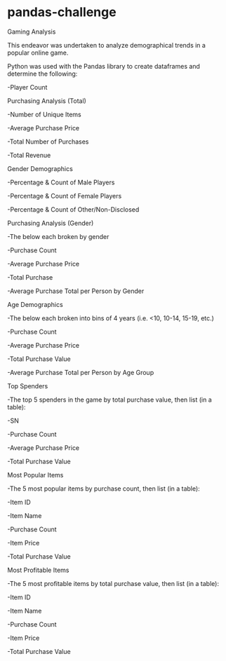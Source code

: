 # pandas-challenge
Gaming Analysis

This endeavor was undertaken to analyze demographical trends in a popular online game.

Python was used with the Pandas library to create dataframes and determine the following:



-Player Count



Purchasing Analysis (Total)

-Number of Unique Items

-Average Purchase Price

-Total Number of Purchases

-Total Revenue



Gender Demographics

-Percentage & Count of Male Players

-Percentage & Count of Female Players

-Percentage & Count of Other/Non-Disclosed



Purchasing Analysis (Gender)

-The below each broken by gender

  -Purchase Count
  
  -Average Purchase Price
  
  -Total Purchase
  
  -Average Purchase Total per Person by Gender



Age Demographics

-The below each broken into bins of 4 years (i.e. <10, 10-14, 15-19, etc.)

  -Purchase Count
  
  -Average Purchase Price
  
  -Total Purchase Value
  
  -Average Purchase Total per Person by Age Group



Top Spenders

-The top 5 spenders in the game by total purchase value, then list (in a table): 

  -SN
  
  -Purchase Count
  
  -Average Purchase Price
  
  -Total Purchase Value
  
  

Most Popular Items

-The 5 most popular items by purchase count, then list (in a table):

  -Item ID
  
  -Item Name
  
  -Purchase Count
  
  -Item Price
  
  -Total Purchase Value
  


Most Profitable Items

-The 5 most profitable items by total purchase value, then list (in a table):

  -Item ID
  
  -Item Name
  
  -Purchase Count
  
  -Item Price
  
  -Total Purchase Value
